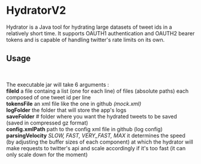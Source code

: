 # HydratorV2
Hydrator is a Java tool for hydrating large datasets of tweet ids in a relatively short time.
It supports OAUTH1 authentication and OAUTH2 bearer tokens and is capable of handling twitter's rate limits on its own.
<h2>Usage</h2>
</br>

The executable jar will take 6 arguments : <br>
 **fileId** a file containg a list (one for each line) of files (absolute paths) each composed of one tweet id per line    <br>
**tokensFile**  an xml file like the one in github _(mock.xml)_  <br>
**logFolder** the folder that will store the app's logs  <br>
**saveFolder** # folder where you want the hydrated tweets to be saved (saved in compressed gz format) <br>
**config.xmlPath** path to the config xml file in github (log config) <br>
**parsingVelocity**  _SLOW, FAST, VERY_FAST, MAX_ it determines the speed (by adjusting the buffer sizes of each component) at which the hydrator will make requests to twitter's api and scale accordingly if it's too fast (it can only scale down for the moment) <br>
